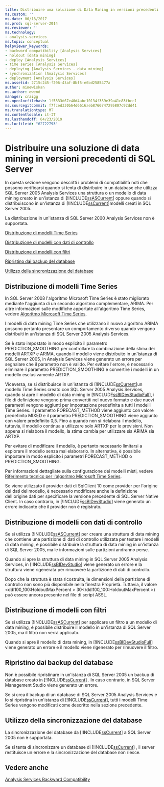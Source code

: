 ```yaml
---
title: Distribuire una soluzione di Data Mining in versioni precedenti di SQL Server | Microsoft Docs
ms.custom: ''
ms.date: 06/13/2017
ms.prod: sql-server-2014
ms.reviewer: ''
ms.technology:
- analysis-services
ms.topic: conceptual
helpviewer_keywords:
- backward compatibility [Analysis Services]
- holdout [data mining]
- deploy [Analysis Services]
- time series [Analysis Services]
- deploying [Analysis Services - data mining]
- synchronization [Analysis Services]
- deployment [Analysis Services]
ms.assetid: 2715c245-f206-43af-8bf5-e6bd2585477a
author: minewiskan
ms.author: owend
manager: craigg
ms.openlocfilehash: 1f5333d67e40d4abc10134f339e39a41c83fbcc1
ms.sourcegitcommit: f7fced330b64d6616aeb8766747295807c92dd41
ms.translationtype: MT
ms.contentlocale: it-IT
ms.lasthandoff: 04/23/2019
ms.locfileid: "62722793"
---
```

# <a name="deploy-a-data-mining-solution-to-previous-versions-of-sql-server"></a>Distribuire una soluzione di data mining in versioni precedenti di SQL Server
  In questa sezione vengono descritti i problemi di compatibilità noti che possono verificarsi quando si tenta di distribuire in un database che utilizza SQL Server 2005 Analysis Services una struttura o un modello di data mining creato in un'istanza di [!INCLUDE[ssASCurrent](../../includes/ssascurrent-md.md)] oppure quando si distribuiscono in un'istanza di [!INCLUDE[ssCurrent](../../includes/sscurrent-md.md)]modelli creati in SQL Server 2005.  
  
 La distribuzione in un'istanza di SQL Server 2000 Analysis Services non è supportata.  
  
 [Distribuzione di modelli Time Series](#bkmk_TimeSeries)  
  
 [Distribuzione di modelli con dati di controllo](#bkmk_Holdout)  
  
 [Distribuzione di modelli con filtri](#bkmk_Filter)  
  
 [Ripristino dai backup del database](#bkmk_Backup)  
  
 [Utilizzo della sincronizzazione del database](#bkmk_Synch)  
  
##  <a name="bkmk_TimeSeries"></a> Distribuzione di modelli Time Series  
 In SQL Server 2008 l'algoritmo Microsoft Time Series è stato migliorato mediante l'aggiunta di un secondo algoritmo complementare, ARIMA. Per altre informazioni sulle modifiche apportate all'algoritmo Time Series, vedere [Algoritmo Microsoft Time Series](microsoft-time-series-algorithm.md).  
  
 I modelli di data mining Time Series che utilizzano il nuovo algoritmo ARIMA possono pertanto presentare un comportamento diverso quando vengono distribuiti in un'istanza di SQL Server 2005 Analysis Services.  
  
 Se è stato impostato in modo esplicito il parametro PREDICTION_SMOOTHING per controllare la combinazione della stima dei modelli ARTXP e ARIMA, quando il modello viene distribuito in un'istanza di SQL Server 2005, in Analysis Services viene generato un errore per segnalare che il parametro non è valido. Per evitare l'errore, è necessario eliminare il parametro PREDICTION_SMOOTHING e convertire i modelli in un modello esclusivamente ARTXP.  
  
 Viceversa, se si distribuisce in un'istanza di [!INCLUDE[ssCurrent](../../includes/sscurrent-md.md)]un modello Time Series creato con SQL Server 2005 Analysis Services, quando si apre il modello di data mining in [!INCLUDE[ssBIDevStudioFull](../../includes/ssbidevstudiofull-md.md)], i file di definizione vengono prima convertiti nel nuovo formato e due nuovi parametri vengono aggiunti per impostazione predefinita a tutti i modelli Time Series. Il parametro FORECAST_METHOD viene aggiunto con valore predefinito MIXED e il parametro PREDICTION_SMOOTHING viene aggiunto con valore predefinito 0,5. Fino a quando non si rielabora il modello, tuttavia, il modello continua a utilizzare solo ARTXP per le previsioni. Non appena si rielabora il modello, la stima cambia per utilizzare sia ARIMA sia ARTXP.  
  
 Per evitare di modificare il modello, è pertanto necessario limitarsi a esplorare il modello senza mai elaborarlo. In alternativa, è possibile impostare in modo esplicito i parametri FORECAST_METHOD o PREDICTION_SMOOTHING.  
  
 Per informazioni dettagliate sulla configurazione dei modelli misti, vedere [Riferimento tecnico per l'algoritmo Microsoft Time Series](microsoft-time-series-algorithm-technical-reference.md).  
  
 Se viene utilizzato il provider dati di SqlClient 10 come provider per l'origine dei dati del modello, è necessario modificare anche la definizione dell'origine dati per specificare la versione precedente di SQL Server Native Client. In caso contrario, in [!INCLUDE[ssBIDevStudio](../../includes/ssbidevstudio-md.md)] viene generato un errore indicante che il provider non è registrato.  
  
##  <a name="bkmk_Holdout"></a> Distribuzione di modelli con dati di controllo  
 Se si utilizza [!INCLUDE[ssASCurrent](../../includes/ssascurrent-md.md)] per creare una struttura di data mining che contiene una partizione di dati di controllo utilizzata per testare i modelli di data mining, è possibile distribuire la struttura di data mining in un'istanza di SQL Server 2005, ma le informazioni sulle partizioni andranno perse.  
  
 Quando si apre la struttura di data mining in SQL Server 2005 Analysis Services, in [!INCLUDE[ssBIDevStudio](../../includes/ssbidevstudio-md.md)] viene generato un errore e la struttura viene rigenerata per rimuovere la partizione di dati di controllo.  
  
 Dopo che la struttura è stata ricostruita, le dimensioni della partizione di controllo non sono più disponibile nella finestra Proprietà. Tuttavia, il valore \<ddl100_100:HoldoutMaxPercent > 30\</ddl100_100:HoldoutMaxPercent >) può essere ancora presente nel file di script ASSL.  
  
##  <a name="bkmk_Filter"></a> Distribuzione di modelli con filtri  
 Se si utilizza [!INCLUDE[ssASCurrent](../../includes/ssascurrent-md.md)] per applicare un filtro a un modello di data mining, è possibile distribuire il modello in un'istanza di SQL Server 2005, ma il filtro non verrà applicato.  
  
 Quando si apre il modello di data mining, in [!INCLUDE[ssBIDevStudioFull](../../includes/ssbidevstudiofull-md.md)] viene generato un errore e il modello viene rigenerato per rimuovere il filtro.  
  
##  <a name="bkmk_Backup"></a> Ripristino dai backup del database  
 Non è possibile ripristinare in un'istanza di SQL Server 2005 un backup di database creato in [!INCLUDE[ssCurrent](../../includes/sscurrent-md.md)] . In caso contrario, in SQL Server Management Studio viene generato un errore.  
  
 Se si crea il backup di un database di SQL Server 2005 Analysis Services e lo si ripristina in un'istanza di [!INCLUDE[ssCurrent](../../includes/sscurrent-md.md)], tutti i modelli Time Series vengono modificati come descritto nella sezione precedente.  
  
##  <a name="bkmk_Synch"></a> Utilizzo della sincronizzazione del database  
 La sincronizzazione del database da [!INCLUDE[ssCurrent](../../includes/sscurrent-md.md)] a SQL Server 2005 non è supportata.  
  
 Se si tenta di sincronizzare un database di [!INCLUDE[ssCurrent](../../includes/sscurrent-md.md)] , il server restituisce un errore e la sincronizzazione del database non riesce.  
  
## <a name="see-also"></a>Vedere anche  
 [Analysis Services Backward Compatibility](../analysis-services-backward-compatibility.md)  
  
  

